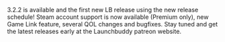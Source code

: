 3.2.2 is available and the first new LB release using the new release schedule!
Steam account support is now available (Premium only), new Game Link feature,
several QOL changes and bugfixes. Stay tuned and get the latest releases early
at the Launchbuddy patreon website.

